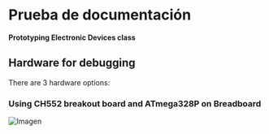 # Prueba de documentación

**Prototyping Electronic Devices class**

## Hardware for debugging

There are 3 hardware options:

### Using CH552 breakout board and ATmega328P on Breadboard

![Imagen]([https://github.com/lsierramarr/web_prueba/blob/main/images/startDebugging.png])
